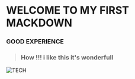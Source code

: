 # WELCOME TO MY FIRST MACKDOWN 
### GOOD EXPERIENCE
>### How !!! i like this it's wonderfull
![TECH](https://github.com/user-attachments/assets/083c1959-b93a-4d19-83a8-e44444165891)




